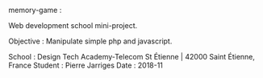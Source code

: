 memory-game :

Web development school mini-project.

Objective : Manipulate simple php and javascript.

School : Design Tech Academy-Telecom St Étienne | 42000 Saint Étienne, France 
Student : Pierre Jarriges Date : 2018-11
